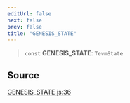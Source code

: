 ```yaml
---
editUrl: false
next: false
prev: false
title: "GENESIS_STATE"
---
```


> `const` **GENESIS\_STATE**: `TevmState`

## Source

[GENESIS\_STATE.js:36](https://github.com/evmts/tevm-monorepo/blob/main/packages/base-client/src/GENESIS_STATE.js#L36)
